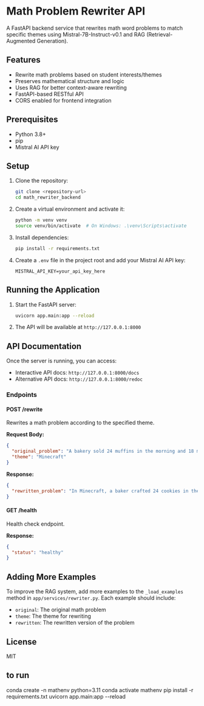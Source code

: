 # Math Problem Rewriter API

A FastAPI backend service that rewrites math word problems to match specific themes using Mistral-7B-Instruct-v0.1 and RAG (Retrieval-Augmented Generation).

## Features

- Rewrite math problems based on student interests/themes
- Preserves mathematical structure and logic
- Uses RAG for better context-aware rewriting
- FastAPI-based RESTful API
- CORS enabled for frontend integration

## Prerequisites

- Python 3.8+
- pip
- Mistral AI API key

## Setup

1. Clone the repository:

   ```bash
   git clone <repository-url>
   cd math_rewriter_backend
   ```

2. Create a virtual environment and activate it:

   ```bash
   python -m venv venv
   source venv/bin/activate  # On Windows: .\venv\Scripts\activate
   ```

3. Install dependencies:

   ```bash
   pip install -r requirements.txt
   ```

4. Create a `.env` file in the project root and add your Mistral AI API key:
   ```
   MISTRAL_API_KEY=your_api_key_here
   ```

## Running the Application

1. Start the FastAPI server:

   ```bash
   uvicorn app.main:app --reload
   ```

2. The API will be available at `http://127.0.0.1:8000`

## API Documentation

Once the server is running, you can access:

- Interactive API docs: `http://127.0.0.1:8000/docs`
- Alternative API docs: `http://127.0.0.1:8000/redoc`

### Endpoints

#### POST /rewrite

Rewrites a math problem according to the specified theme.

**Request Body:**

```json
{
  "original_problem": "A bakery sold 24 muffins in the morning and 18 muffins in the afternoon. How many muffins did they sell in total?",
  "theme": "Minecraft"
}
```

**Response:**

```json
{
  "rewritten_problem": "In Minecraft, a baker crafted 24 cookies in the morning and another 18 in the afternoon. How many cookies did they make in total?"
}
```

#### GET /health

Health check endpoint.

**Response:**

```json
{
  "status": "healthy"
}
```

## Adding More Examples

To improve the RAG system, add more examples to the `_load_examples` method in `app/services/rewriter.py`. Each example should include:

- `original`: The original math problem
- `theme`: The theme for rewriting
- `rewritten`: The rewritten version of the problem

## License

MIT

## to run

conda create -n mathenv python=3.11
conda activate mathenv
pip install -r requirements.txt
uvicorn app.main:app --reload
